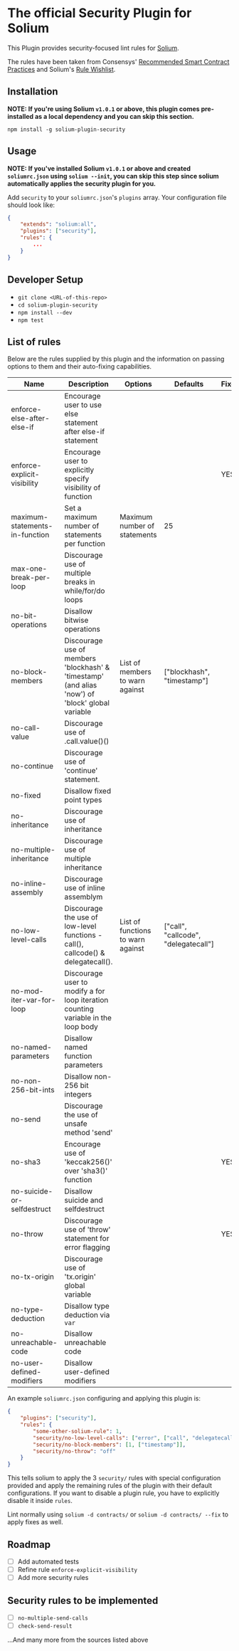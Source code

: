 # The official Security Plugin for Solium

This Plugin provides security-focused lint rules for [Solium](https://github.com/duaraghav8/Solium).

The rules have been taken from Consensys' [Recommended Smart Contract Practices](https://consensys.github.io/smart-contract-best-practices/recommendations/) and Solium's [Rule Wishlist](https://github.com/duaraghav8/Solium/issues/44).

## Installation
**NOTE: If you're using Solium `v1.0.1` or above, this plugin comes pre-installed as a local dependency and you can skip this section.**

`npm install -g solium-plugin-security`

## Usage
**NOTE: If you've installed Solium `v1.0.1` or above and created `soliumrc.json` using `solium --init`, you can skip this step since solium automatically applies the security plugin for you.**

Add `security` to your `soliumrc.json`'s `plugins` array. Your configuration file should look like:

```json
{
    "extends": "solium:all",
    "plugins": ["security"],
    "rules": {
        ...
    }
}
```

## Developer Setup
- `git clone <URL-of-this-repo>`
- `cd solium-plugin-security`
- `npm install --dev`
- `npm test`

## List of rules
Below are the rules supplied by this plugin and the information on passing options to them and their auto-fixing capabilities.

| Name                           | Description                                                                                      | Options                           | Defaults                             | Fixes |
|--------------------------------|--------------------------------------------------------------------------------------------------|-----------------------------------|--------------------------------------|-------|
| enforce-else-after-else-if     | Encourage user to use else statement after else-if statement                                     |                                   |                                      |       |
| enforce-explicit-visibility    | Encourage user to explicitly specify visibility of function                                      |                                   |                                      | YES   |
| maximum-statements-in-function | Set a maximum number of statements per function                                                  | Maximum number of statements      | 25                                   |       |
| max-one-break-per-loop         | Discourage use of multiple breaks in while/for/do loops                                          |                                   |                                      |       |
| no-bit-operations              | Disallow bitwise operations                                                                      |                                   |                                      |       |
| no-block-members               | Discourage use of members 'blockhash' & 'timestamp' (and alias 'now') of 'block' global variable | List of members to warn against   | ["blockhash", "timestamp"]           |       |
| no-call-value                  | Discourage use of .call.value()()                                                                |                                   |                                      |       |
| no-continue                    | Discourage use of 'continue' statement.                                                          |                                   |                                      |       |
| no-fixed                       | Disallow fixed point types                                                                       |                                   |                                      |       |
| no-inheritance                 | Discourage use of inheritance                                                                    |                                   |                                      |       |
| no-multiple-inheritance        | Discourage use of multiple inheritance                                                           |                                   |                                      |       |
| no-inline-assembly             | Discourage use of inline assemblym                                                               |                                   |                                      |       |
| no-low-level-calls             | Discourage the use of low-level functions - call(), callcode() & delegatecall().                 | List of functions to warn against | ["call", "callcode", "delegatecall"] |       |
| no-mod-iter-var-for-loop       | Discourage user to modify a for loop iteration counting variable in the loop body                |                                   |                                      |       |
| no-named-parameters            | Disallow named function parameters                                                               |                                   |                                      |       |
| no-non-256-bit-ints            | Disallow non-256 bit integers                                                                    |                                   |                                      |       |
| no-send                        | Discourage the use of unsafe method 'send'                                                       |                                   |                                      |       |
| no-sha3                        | Encourage use of 'keccak256()' over 'sha3()' function                                            |                                   |                                      | YES   |
| no-suicide-or-selfdestruct     | Disallow suicide and selfdestruct                                                                |                                   |                                      |       |
| no-throw                       | Discourage use of 'throw' statement for error flagging                                           |                                   |                                      | YES   |
| no-tx-origin                   | Discourage use of 'tx.origin' global variable                                                    |                                   |                                      |       |
| no-type-deduction              | Disallow type deduction via `var`                                                                |                                   |                                      |       |
| no-unreachable-code            | Disallow unreachable code                                                                        |                                   |                                      |       |
| no-user-defined-modifiers      | Disallow user-defined modifiers                                                                  |                                   |                                      |       |

An example `soliumrc.json` configuring and applying this plugin is:

```json
{
    "plugins": ["security"],
    "rules": {
        "some-other-solium-rule": 1,
        "security/no-low-level-calls": ["error", ["call", "delegatecall"]],
        "security/no-block-members": [1, ["timestamp"]],
        "security/no-throw": "off"
    }
}
```
This tells solium to apply the 3 `security/` rules with special configuration provided and apply the remaining rules of the plugin with their default configurations. If you want to disable a plugin rule, you have to explicitly disable it inside `rules`.

Lint normally using `solium -d contracts/` or `solium -d contracts/ --fix` to apply fixes as well.

## Roadmap
- [ ] Add automated tests
- [ ] Refine rule `enforce-explicit-visibility`
- [ ] Add more security rules

## Security rules to be implemented
- [ ] `no-multiple-send-calls`
- [ ] `check-send-result`

...And many more from the sources listed above

